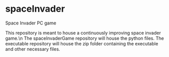 # spaceInvader
Space Invader PC game

This repository is meant to house a continuously improving space invader game.\n
The spaceInvaderGame repository will house the python files.
The executable repository will house the zip folder containing the executable and other necessary files.
